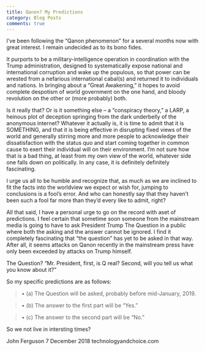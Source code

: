 ```yaml
---
title: Qanon? My Predictions
category: Blog Posts
comments: true
---
```


I’ve been following the “Qanon phenomenon” for a several months now with great interest. I remain undecided as to its bono fides. 

It purports to be a military-intelligence operation in coordination with the Trump administration, designed to systematically expose national and international corruption and wake up the populous, so that power can be wrested from a nefarious international cabal(s) and returned it to individuals and nations. In bringing about a “Great Awakening,” it hopes to avoid complete despotism of world government on the one hand, and bloody revolution on the other or (more probably) both.

Is it really that? Or is it something else – a “conspiracy theory,” a LARP, a heinous plot of deception springing from the dark underbelly of the anonymous internet? Whatever it actually is, it is time to admit that it is SOMETHING, and that it is being effective in disrupting fixed views of the world and generally stirring more and more people to acknowledge their dissatisfaction with the status quo and start coming together in common cause to exert their individual will on their environment. I’m not sure how that is a bad thing, at least from my own view of the world, whatever side one falls down on politically. In any case, it is definitely definitely fascinating.

I urge us all to be humble and recognize that, as much as we are inclined to fit the facts into the worldview we expect or wish for, jumping to conclusions is a fool’s error. And who can honestly say that they haven’t been such a fool far more than they’d every like to admit, right?

All that said, I have a personal urge to go on the record with aset of predictions. I feel certain that sometime soon someone from the mainstream media is going to have to ask President Trump The Question in a public where both the asking and the answer cannot be ignored. I find it completely fascinating that “the question” has yet to be asked in that way. After all, it seems attacks on Qanon recently in the mainstream press have only been exceeded by attacks on Trump himself. 

The Question? “Mr. President, first, is Q real? Second, will you tell us what you know about it?” 

So my specific predictions are as follows: 

>• (a) The Question will be asked, probably before mid-January, 2019.
      
>• (b) The answer to the first part will be “Yes.” 
      
>• (c) The answer to the second part will be “No.”

So we not live in intersting times?

John Ferguson
7 December 2018
technologyandchoice.com
